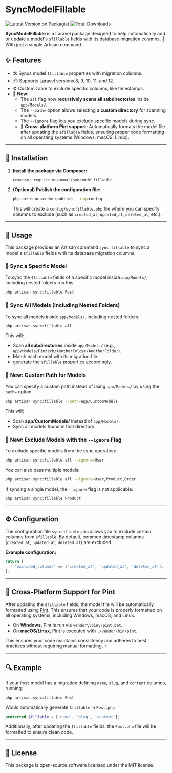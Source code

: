 # SyncModelFillable

[![Latest Version on Packagist](https://img.shields.io/packagist/v/muzammal/syncmodelfillable.svg?style=flat-square)](https://packagist.org/packages/muzammal/syncmodelfillable)
[![Total Downloads](https://img.shields.io/packagist/dt/muzammal/syncmodelfillable.svg?style=flat-square)](https://packagist.org/packages/muzammal/syncmodelfillable)

**SyncModelFillable** is a Laravel package designed to help automatically add or update a model's `$fillable` fields with its database migration columns. 🎉 With just a simple Artisan command.


## ✨ Features  

- 🛠️ Syncs model `$fillable` properties with migration columns.  
- 📦 Supports Laravel versions 8, 9, 10, 11, and 12.  
- ⚙️ Customizable to exclude specific columns, like timestamps.  
- 🔄 **New:**  
  - The `all` flag now **recursively scans all subdirectories** inside `app/Models/`.  
  - The `--path=` option allows selecting a **custom directory** for scanning models.  
  - The `--ignore` flag lets you exclude specific models during sync.
  - 🧹 **Cross-platform Pint support:** Automatically formats the model file after updating the `$fillable` fields, ensuring proper code formatting on all operating systems (Windows, macOS, Linux).

---

## 🚀 Installation  

1. **Install the package via Composer:**  

   ```bash
   composer require muzammal/syncmodelfillable
   ```  

2. **(Optional) Publish the configuration file:**  

   ```bash
   php artisan vendor:publish --tag=config
   ```  

   This will create a `config/syncfillable.php` file where you can specify columns to exclude (such as `created_at`, `updated_at`, `deleted_at`, etc.).  

---

## 📘 Usage  

This package provides an Artisan command `sync:fillable` to sync a model's `$fillable` fields with its database migration columns.  

### 🔹 Sync a Specific Model  

To sync the `$fillable` fields of a specific model inside `app/Models/`, including nested folders run this:  

```bash
php artisan sync:fillable Post
```

### 🔹 Sync All Models (Including Nested Folders)  

To sync all models inside `app/Models/`, including nested folders:  

```bash
php artisan sync:fillable all
```

This will:  
- Scan **all subdirectories** inside `app/Models/` (e.g., `app/Models/Fintech/AnotherFolder/AnotherFolder`).  
- Match each model with its migration file.  
- generate the `$fillable` properties accordingly.  

### 🔹 **New:** Custom Path for Models  

You can specify a custom path instead of using `app/Models/` by using the `--path=` option.  

```bash
php artisan sync:fillable --path=app/CustomModels
```

This will:  
- Scan **app/CustomModels/** instead of `app/Models/`.  
- Sync all models found in that directory.  

### 🔹 **New:** Exclude Models with the `--ignore` Flag  

To exclude specific models from the sync operation:  

```bash
php artisan sync:fillable all --ignore=User
```

You can also pass multiple models:  

```bash
php artisan sync:fillable all --ignore=User,Product,Order
```

If syncing a single model, the `--ignore` flag is not applicable:  

```bash
php artisan sync:fillable Product
```

---

## ⚙️ Configuration  

The configuration file `syncfillable.php` allows you to exclude certain columns from `$fillable`. By default, common timestamp columns (`created_at`, `updated_at`, `deleted_at`) are excluded.  

**Example configuration:**  

```php
return [
    'excluded_columns' => ['created_at', 'updated_at', 'deleted_at'],
];
```

---

## 🧹 **Cross-Platform Support for Pint**  

After updating the `$fillable` fields, the model file will be automatically formatted using [Pint](https://github.com/laravel/pint). This ensures that your code is properly formatted on all operating systems, including Windows, macOS, and Linux. 

- On **Windows**, Pint is run via `vendor\\bin\\pint.bat`.  
- On **macOS/Linux**, Pint is executed with `./vendor/bin/pint`.

This ensures your code maintains consistency and adheres to best practices without requiring manual formatting. ✨

---

## 🔍 Example  

If your `Post` model has a migration defining `name`, `slug`, and `content` columns, running:  

```bash
php artisan sync:fillable Post
```

Would automatically generate `$fillable` in `Post.php`

```php
protected $fillable = ['name', 'slug', 'content'];
```
Additionally, after updating the `$fillable` fields, the `Post.php` file will be formatted to ensure clean code.

---

## 📜 License  

This package is open-source software licensed under the MIT license.
